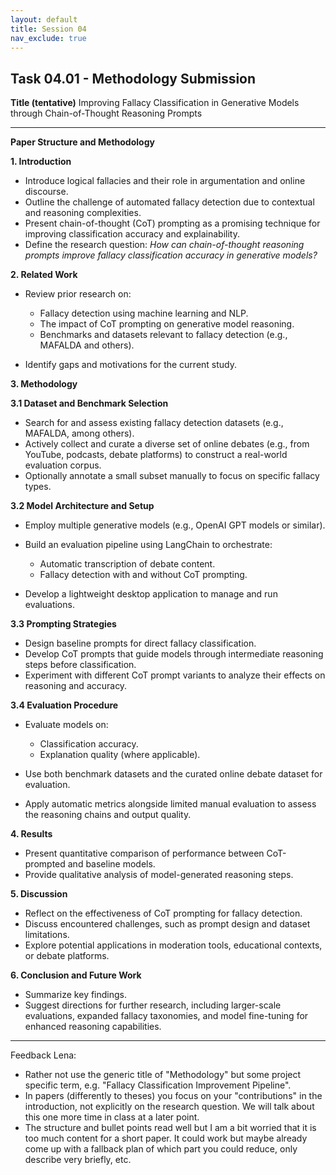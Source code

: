 ```yaml
---
layout: default
title: Session 04
nav_exclude: true
---
```


## Task 04.01 - Methodology Submission

**Title (tentative)**
Improving Fallacy Classification in Generative Models through Chain-of-Thought Reasoning Prompts

---

**Paper Structure and Methodology**

**1. Introduction**

* Introduce logical fallacies and their role in argumentation and online discourse.
* Outline the challenge of automated fallacy detection due to contextual and reasoning complexities.
* Present chain-of-thought (CoT) prompting as a promising technique for improving classification accuracy and explainability.
* Define the research question: *How can chain-of-thought reasoning prompts improve fallacy classification accuracy in generative models?*

**2. Related Work**

* Review prior research on:
  
     * Fallacy detection using machine learning and NLP.
     * The impact of CoT prompting on generative model reasoning.
     * Benchmarks and datasets relevant to fallacy detection (e.g., MAFALDA and others).

* Identify gaps and motivations for the current study.

**3. Methodology**

**3.1 Dataset and Benchmark Selection**

* Search for and assess existing fallacy detection datasets (e.g., MAFALDA, among others).
* Actively collect and curate a diverse set of online debates (e.g., from YouTube, podcasts, debate platforms) to construct a real-world evaluation corpus.
* Optionally annotate a small subset manually to focus on specific fallacy types.

**3.2 Model Architecture and Setup**

* Employ multiple generative models (e.g., OpenAI GPT models or similar).

* Build an evaluation pipeline using LangChain to orchestrate:
  
     * Automatic transcription of debate content.
     * Fallacy detection with and without CoT prompting.

* Develop a lightweight desktop application to manage and run evaluations.

**3.3 Prompting Strategies**

* Design baseline prompts for direct fallacy classification.
* Develop CoT prompts that guide models through intermediate reasoning steps before classification.
* Experiment with different CoT prompt variants to analyze their effects on reasoning and accuracy.

**3.4 Evaluation Procedure**

* Evaluate models on:
  
     * Classification accuracy.
     * Explanation quality (where applicable).

* Use both benchmark datasets and the curated online debate dataset for evaluation.

* Apply automatic metrics alongside limited manual evaluation to assess the reasoning chains and output quality.

**4. Results**

* Present quantitative comparison of performance between CoT-prompted and baseline models.
* Provide qualitative analysis of model-generated reasoning steps.

**5. Discussion**

* Reflect on the effectiveness of CoT prompting for fallacy detection.
* Discuss encountered challenges, such as prompt design and dataset limitations.
* Explore potential applications in moderation tools, educational contexts, or debate platforms.

**6. Conclusion and Future Work**

* Summarize key findings.
* Suggest directions for further research, including larger-scale evaluations, expanded fallacy taxonomies, and model fine-tuning for enhanced reasoning capabilities.


   
---
Feedback Lena:
* Rather not use the generic title of "Methodology" but some project specific term, e.g. "Fallacy Classification Improvement Pipeline".
* In papers (differently to theses) you focus on your "contributions" in the introduction, not explicitly on the research question. We will talk about this one more time in class at a later point.
* The structure and bullet points read well but I am a bit worried that it is too much content for a short paper. It could work but maybe already come up with a fallback plan of which part you could reduce, only describe very briefly, etc.